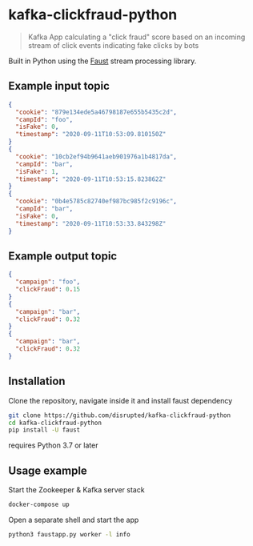 # kafka-clickfraud-python
> Kafka App calculating a "click fraud" score based on an incoming stream of click events indicating fake clicks by bots

Built in Python using the [Faust](https://github.com/robinhood/faust) stream processing library.

## Example input topic

```json
{
  "cookie": "879e134ede5a46798187e655b5435c2d", 
  "campId": "foo", 
  "isFake": 0, 
  "timestamp": "2020-09-11T10:53:09.810150Z"
}
{
  "cookie": "10cb2ef94b9641aeb901976a1b4817da", 
  "campId": "bar", 
  "isFake": 1, 
  "timestamp": "2020-09-11T10:53:15.823862Z"
}
{
  "cookie": "0b4e5785c82740ef987bc985f2c9196c", 
  "campId": "bar", 
  "isFake": 0, 
  "timestamp": "2020-09-11T10:53:33.843298Z"
}
```

## Example output topic

```json
{
  "campaign": "foo",
  "clickFraud": 0.15
}
{
  "campaign": "bar",
  "clickFraud": 0.32
}
{
  "campaign": "bar",
  "clickFraud": 0.32
}
```

## Installation

Clone the repository, navigate inside it and install faust dependency

```sh
git clone https://github.com/disrupted/kafka-clickfraud-python
cd kafka-clickfraud-python
pip install -U faust
```

requires Python 3.7 or later

## Usage example

Start the Zookeeper & Kafka server stack

```sh
docker-compose up
```

Open a separate shell and start the app

```sh
python3 faustapp.py worker -l info
```
